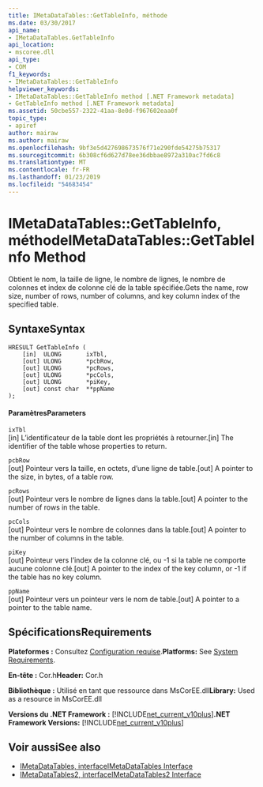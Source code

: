 ```yaml
---
title: IMetaDataTables::GetTableInfo, méthode
ms.date: 03/30/2017
api_name:
- IMetaDataTables.GetTableInfo
api_location:
- mscoree.dll
api_type:
- COM
f1_keywords:
- IMetaDataTables::GetTableInfo
helpviewer_keywords:
- IMetaDataTables::GetTableInfo method [.NET Framework metadata]
- GetTableInfo method [.NET Framework metadata]
ms.assetid: 50cbe557-2322-41aa-8e0d-f967602eaa0f
topic_type:
- apiref
author: mairaw
ms.author: mairaw
ms.openlocfilehash: 9bf3e5d427698673576f71e290fde54275b75317
ms.sourcegitcommit: 6b308cf6d627d78ee36dbbae8972a310ac7fd6c8
ms.translationtype: MT
ms.contentlocale: fr-FR
ms.lasthandoff: 01/23/2019
ms.locfileid: "54683454"
---
```

# <a name="imetadatatablesgettableinfo-method"></a><span data-ttu-id="beb89-102">IMetaDataTables::GetTableInfo, méthode</span><span class="sxs-lookup"><span data-stu-id="beb89-102">IMetaDataTables::GetTableInfo Method</span></span>
<span data-ttu-id="beb89-103">Obtient le nom, la taille de ligne, le nombre de lignes, le nombre de colonnes et index de colonne clé de la table spécifiée.</span><span class="sxs-lookup"><span data-stu-id="beb89-103">Gets the name, row size, number of rows, number of columns, and key column index of the specified table.</span></span>  
  
## <a name="syntax"></a><span data-ttu-id="beb89-104">Syntaxe</span><span class="sxs-lookup"><span data-stu-id="beb89-104">Syntax</span></span>  
  
```  
HRESULT GetTableInfo (  
    [in]  ULONG       ixTbl,  
    [out] ULONG       *pcbRow,  
    [out] ULONG       *pcRows,  
    [out] ULONG       *pcCols,  
    [out] ULONG       *piKey,  
    [out] const char  **ppName  
);  
```  
  
#### <a name="parameters"></a><span data-ttu-id="beb89-105">Paramètres</span><span class="sxs-lookup"><span data-stu-id="beb89-105">Parameters</span></span>  
 `ixTbl`  
 <span data-ttu-id="beb89-106">[in] L’identificateur de la table dont les propriétés à retourner.</span><span class="sxs-lookup"><span data-stu-id="beb89-106">[in] The identifier of the table whose properties to return.</span></span>  
  
 `pcbRow`  
 <span data-ttu-id="beb89-107">[out] Pointeur vers la taille, en octets, d’une ligne de table.</span><span class="sxs-lookup"><span data-stu-id="beb89-107">[out] A pointer to the size, in bytes, of a table row.</span></span>  
  
 `pcRows`  
 <span data-ttu-id="beb89-108">[out] Pointeur vers le nombre de lignes dans la table.</span><span class="sxs-lookup"><span data-stu-id="beb89-108">[out] A pointer to the number of rows in the table.</span></span>  
  
 `pcCols`  
 <span data-ttu-id="beb89-109">[out] Pointeur vers le nombre de colonnes dans la table.</span><span class="sxs-lookup"><span data-stu-id="beb89-109">[out] A pointer to the number of columns in the table.</span></span>  
  
 `piKey`  
 <span data-ttu-id="beb89-110">[out] Pointeur vers l’index de la colonne clé, ou -1 si la table ne comporte aucune colonne clé.</span><span class="sxs-lookup"><span data-stu-id="beb89-110">[out] A pointer to the index of the key column, or -1 if the table has no key column.</span></span>  
  
 `ppName`  
 <span data-ttu-id="beb89-111">[out] Pointeur vers un pointeur vers le nom de table.</span><span class="sxs-lookup"><span data-stu-id="beb89-111">[out] A pointer to a pointer to the table name.</span></span>  
  
## <a name="requirements"></a><span data-ttu-id="beb89-112">Spécifications</span><span class="sxs-lookup"><span data-stu-id="beb89-112">Requirements</span></span>  
 <span data-ttu-id="beb89-113">**Plateformes :** Consultez [Configuration requise](../../../../docs/framework/get-started/system-requirements.md).</span><span class="sxs-lookup"><span data-stu-id="beb89-113">**Platforms:** See [System Requirements](../../../../docs/framework/get-started/system-requirements.md).</span></span>  
  
 <span data-ttu-id="beb89-114">**En-tête :** Cor.h</span><span class="sxs-lookup"><span data-stu-id="beb89-114">**Header:** Cor.h</span></span>  
  
 <span data-ttu-id="beb89-115">**Bibliothèque :** Utilisé en tant que ressource dans MsCorEE.dll</span><span class="sxs-lookup"><span data-stu-id="beb89-115">**Library:** Used as a resource in MsCorEE.dll</span></span>  
  
 <span data-ttu-id="beb89-116">**Versions du .NET Framework :** [!INCLUDE[net_current_v10plus](../../../../includes/net-current-v10plus-md.md)]</span><span class="sxs-lookup"><span data-stu-id="beb89-116">**.NET Framework Versions:** [!INCLUDE[net_current_v10plus](../../../../includes/net-current-v10plus-md.md)]</span></span>  
  
## <a name="see-also"></a><span data-ttu-id="beb89-117">Voir aussi</span><span class="sxs-lookup"><span data-stu-id="beb89-117">See also</span></span>
- [<span data-ttu-id="beb89-118">IMetaDataTables, interface</span><span class="sxs-lookup"><span data-stu-id="beb89-118">IMetaDataTables Interface</span></span>](../../../../docs/framework/unmanaged-api/metadata/imetadatatables-interface.md)
- [<span data-ttu-id="beb89-119">IMetaDataTables2, interface</span><span class="sxs-lookup"><span data-stu-id="beb89-119">IMetaDataTables2 Interface</span></span>](../../../../docs/framework/unmanaged-api/metadata/imetadatatables2-interface.md)
